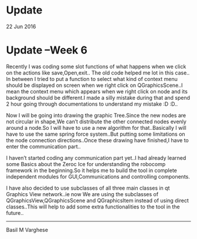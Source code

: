 # Update

22 Jun 2016

# Update –Week 6

Recently I was coding some slot functions of what happens when we click on the actions like save,Open,exit.. The old code helped me lot in this case.. In between I tried to put a function to select what kind of context menu should be displayed on screen when we right click on QGraphicsScene..I mean the context menu which appears when we right click on node and its background should be different.I made a silly mistake during that and spend 2 hour going through documentations to understand my mistake :D :D..

Now I will be going into drawing the graphic Tree.Since the new nodes are not circular in shape,We can’t distribute the other connected nodes evenly around a node.So I will have to use a new algorithm for that..Basically I will have to use the same spring force system..But putting some limitations on the node connection directions..Once these drawing have finished,I have to enter the communication part..

I haven’t started coding any communication part yet..I had already learned some Basics about the Zeroc Ice for understanding the robocomp framework in the beginning.So it helps me to build the tool in complete independent modules for GUI,Communications and controlling components.

I have also decided to use subclasses of all three main classes in qt Graphics View network..ie now We are using the subclasses of QGraphicsView,QGraphicsScene and QGraphicsItem instead of using direct classes..This will help to add some extra functionalities to the tool in the future..

* * *

Basil M Varghese